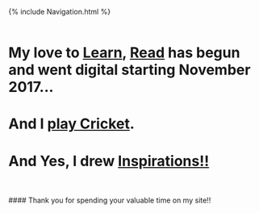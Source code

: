 {% include Navigation.html %}
<br>
<br>
# My love to <a href="https://deepuhub.github.io/learning-list/" target="_blank">Learn</a>, <a href="https://deepuhub.github.io/reading-list/" target="_blank">Read</a> has begun and went digital starting November 2017... 
# And I <a href="https://cricclubs.com/IndiaHouseHoustonPremierLeague/viewPlayer.do?playerId=648419&clubId=3935" target="_blank">play Cricket</a>.
# And Yes, I drew [Inspirations!!](https://deepuhub.github.io/pages/Inspirations)
<br>
<br>
#### Thank you for spending your valuable time on my site!!
